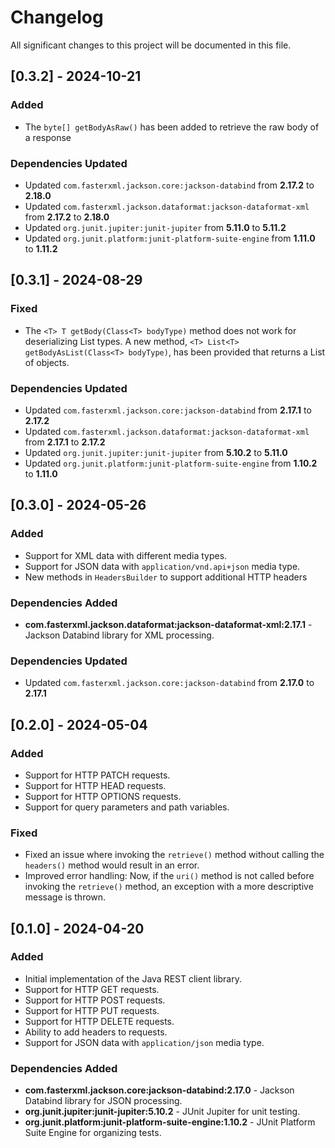 # Changelog

All significant changes to this project will be documented in this file.

## [0.3.2] - 2024-10-21

### Added
- The `byte[] getBodyAsRaw()` has been added to retrieve the raw body of a response

### Dependencies Updated
- Updated `com.fasterxml.jackson.core:jackson-databind` from **2.17.2** to **2.18.0**
- Updated `com.fasterxml.jackson.dataformat:jackson-dataformat-xml` from **2.17.2** to **2.18.0**
- Updated `org.junit.jupiter:junit-jupiter` from **5.11.0** to **5.11.2**
- Updated `org.junit.platform:junit-platform-suite-engine` from **1.11.0** to **1.11.2**

## [0.3.1] - 2024-08-29

### Fixed
- The `<T> T getBody(Class<T> bodyType)` method does not work for deserializing List types. A new method, `<T> List<T> getBodyAsList(Class<T> bodyType)`, has been provided that returns a List of objects.

### Dependencies Updated
- Updated `com.fasterxml.jackson.core:jackson-databind` from **2.17.1** to **2.17.2**
- Updated `com.fasterxml.jackson.dataformat:jackson-dataformat-xml` from **2.17.1** to **2.17.2**
- Updated `org.junit.jupiter:junit-jupiter` from **5.10.2** to **5.11.0**
- Updated `org.junit.platform:junit-platform-suite-engine` from **1.10.2** to **1.11.0**

## [0.3.0] - 2024-05-26

### Added
- Support for XML data with different media types.
- Support for JSON data with `application/vnd.api+json` media type.
- New methods in `HeadersBuilder` to support additional HTTP headers

### Dependencies Added
- **com.fasterxml.jackson.dataformat:jackson-dataformat-xml:2.17.1** - Jackson Databind library for XML processing.

### Dependencies Updated
- Updated `com.fasterxml.jackson.core:jackson-databind` from **2.17.0** to **2.17.1**

## [0.2.0] - 2024-05-04

### Added
- Support for HTTP PATCH requests.
- Support for HTTP HEAD requests.
- Support for HTTP OPTIONS requests.
- Support for query parameters and path variables.

### Fixed
- Fixed an issue where invoking the `retrieve()` method without calling the `headers()` method would result in an error.
- Improved error handling: Now, if the `uri()` method is not called before invoking the `retrieve()` method, an exception with a more descriptive message is thrown.

## [0.1.0] - 2024-04-20

### Added
- Initial implementation of the Java REST client library.
- Support for HTTP GET requests.
- Support for HTTP POST requests.
- Support for HTTP PUT requests.
- Support for HTTP DELETE requests.
- Ability to add headers to requests.
- Support for JSON data with `application/json` media type.

### Dependencies Added
- **com.fasterxml.jackson.core:jackson-databind:2.17.0** - Jackson Databind library for JSON processing.
- **org.junit.jupiter:junit-jupiter:5.10.2** - JUnit Jupiter for unit testing.
- **org.junit.platform:junit-platform-suite-engine:1.10.2** - JUnit Platform Suite Engine for organizing tests.